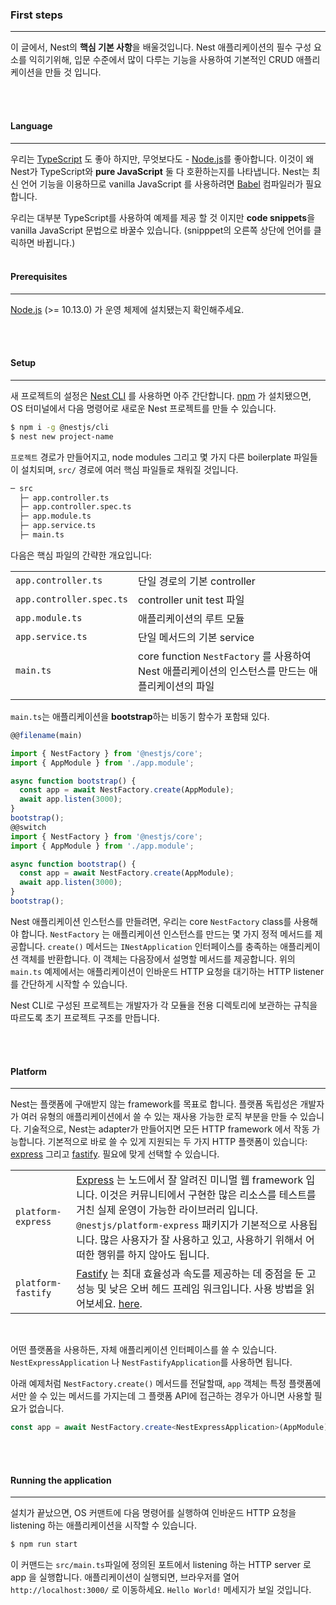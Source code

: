 ### First steps

---

이 글에서, Nest의 **핵심 기본 사항**을 배울것입니다. Nest 애플리케이션의 필수 구성 요소를 익히기위해, 입문 수준에서 많이 다루는 기능을 사용하여 기본적인 CRUD 애플리케이션을 만들 것 입니다.

<br><br>

#### Language

---

우리는 [TypeScript](https://www.typescriptlang.org/) 도 좋아 하지만, 무엇보다도 - [Node.js](https://nodejs.org/en/)를 좋아합니다. 이것이 왜 Nest가 TypeScript와 **pure JavaScript** 둘 다 호환하는지를 나타냅니다. Nest는 최신 언어 기능을 이용하므로 vanilla JavaScript 를 사용하려면 [Babel](https://babeljs.io/) 컴파일러가 필요합니다.

우리는 대부분 TypeScript를 사용하여 예제를 제공 할 것 이지만 **code snippets**을 vanilla JavaScript 문법으로 바꿀수 있습니다. (snipppet의 오른쪽 상단에 언어를 클릭하면 바뀝니다.)
<br><br>

#### Prerequisites

---

[Node.js](https://nodejs.org/) (>= 10.13.0) 가 운영 체제에 설치됐는지 확인해주세요.

<br><br>

#### Setup

---

새 프로젝트의 설정은 [Nest CLI](/cli/overview) 를 사용하면 아주 간단합니다. [npm](https://www.npmjs.com/) 가 설치됐으면, OS 터미널에서 다음 명령어로 새로운 Nest 프로젝트를 만들 수 있습니다.

```bash
$ npm i -g @nestjs/cli
$ nest new project-name
```

`프로젝트` 경로가 만들어지고, node modules 그리고 몇 가지 다른 boilerplate 파일들이 설치되며, `src/` 경로에 여러 핵심 파일들로 채워질 것입니다.

```bash
─ src
  ├─ app.controller.ts
  ├─ app.controller.spec.ts
  ├─ app.module.ts
  ├─ app.service.ts
  ├─ main.ts
```

다음은 핵심 파일의 간략한 개요입니다:

|                          |                                                                                                   |
| ------------------------ | ------------------------------------------------------------------------------------------------- |
| `app.controller.ts`      | 단일 경로의 기본 controller                                                                       |
| `app.controller.spec.ts` | controller unit test 파일                                                                         |
| `app.module.ts`          | 애플리케이션의 루트 모듈                                                                          |
| `app.service.ts`         | 단일 메서드의 기본 service                                                                        |
| `main.ts`                | core function `NestFactory` 를 사용하여 Nest 애플리케이션의 인스턴스를 만드는 애플리케이션의 파일 |
|                          |

`main.ts`는 애플리케이션을 **bootstrap**하는 비동기 함수가 포함돼 있다.

```typescript
@@filename(main)

import { NestFactory } from '@nestjs/core';
import { AppModule } from './app.module';

async function bootstrap() {
  const app = await NestFactory.create(AppModule);
  await app.listen(3000);
}
bootstrap();
@@switch
import { NestFactory } from '@nestjs/core';
import { AppModule } from './app.module';

async function bootstrap() {
  const app = await NestFactory.create(AppModule);
  await app.listen(3000);
}
bootstrap();
```

Nest 애플리케이션 인스턴스를 만들려면, 우리는 core `NestFactory` class를 사용해야 합니다. `NestFactory` 는 애플리케이션 인스턴스를 만드는 몇 가지 정적 메서드를 제공합니다. `create()` 메서드는 `INestApplication` 인터페이스를 충족하는 애플리케이션 객체를 반환합니다. 이 객체는 다음장에서 설명할 메서드를 제공합니다. 위의 `main.ts` 예제에서는 애플리케이션이 인바운드 HTTP 요청을 대기하는 HTTP listener 를 간단하게 시작할 수 있습니다.

Nest CLI로 구성된 프로젝트는 개발자가 각 모듈을 전용 디렉토리에 보관하는 규칙을 따르도록 초기 프로젝트 구조를 만듭니다.

<br><br>

#### Platform

---

Nest는 플랫폼에 구애받지 않는 framework를 목표로 합니다. 플랫폼 독립성은 개발자가 여러 유형의 애플리케이션에서 쓸 수 있는 재사용 가능한 로직 부분을 만들 수 있습니다. 기술적으로, Nest는 adapter가 만들어지면 모든 HTTP framework 에서 작동 가능합니다. 기본적으로 바로 쓸 수 있게 지원되는 두 가지 HTTP 플랫폼이 있습니다: [express](https://expressjs.com/) 그리고 [fastify](https://www.fastify.io). 필요에 맞게 선택할 수 있습니다.

|                    |                                                                                                                                                                                                                                                                                                                               |
| ------------------ | ----------------------------------------------------------------------------------------------------------------------------------------------------------------------------------------------------------------------------------------------------------------------------------------------------------------------------- |
| `platform-express` | [Express](https://expressjs.com/) 는 노드에서 잘 알려진 미니멀 웹 framework 입니다. 이것은 커뮤니티에서 구현한 많은 리소스를 테스트를 거친 실제 운영이 가능한 라이브러리 입니다. `@nestjs/platform-express` 패키지가 기본적으로 사용됩니다. 많은 사용자가 잘 사용하고 있고, 사용하기 위해서 어떠한 행위를 하지 않아도 됩니다. |
| `platform-fastify` | [Fastify](https://www.fastify.io/) 는 최대 효율성과 속도를 제공하는 데 중점을 둔 고성능 및 낮은 오버 헤드 프레임 워크입니다. 사용 방법을 읽어보세요. [here](/techniques/performance).                                                                                                                                         |

<br>

어떤 플랫폼을 사용하든, 자체 애플리케이션 인터페이스를 쓸 수 있습니다. `NestExpressApplication` 나 `NestFastifyApplication`를 사용하면 됩니다.

아래 예제처럼 `NestFactory.create()` 메서드를 전달할때, `app` 객체는 특정 플랫폼에서만 쓸 수 있는 메서드를 가지는데 그 플랫폼 API에 접근하는 경우가 아니면 사용할 필요가 없습니다.

```typescript
const app = await NestFactory.create<NestExpressApplication>(AppModule);
```

<br><br>

#### Running the application

---

설치가 끝났으면, OS 커맨트에 다음 명령어를 실행하여 인바운드 HTTP 요청을 listening 하는 애플리케이션을 시작할 수 있습니다.

```bash
$ npm run start
```

이 커맨드는 `src/main.ts`파일에 정의된 포트에서 listening 하는 HTTP server 로 app 을 실행합니다. 애플리케이션이 실행되면, 브라우저를 열어 `http://localhost:3000/` 로 이동하세요. `Hello World!` 메세지가 보일 것입니다.
